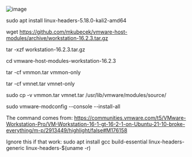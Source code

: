 ![image](https://user-images.githubusercontent.com/42563981/175800808-bbae7bc6-401d-4543-90e9-5184fd4df129.png)

sudo apt install linux-headers-5.18.0-kali2-amd64

wget https://github.com/mkubecek/vmware-host-modules/archive/workstation-16.2.3.tar.gz

tar -xzf workstation-16.2.3.tar.gz

cd vmware-host-modules-workstation-16.2.3

tar -cf vmmon.tar vmmon-only

tar -cf vmnet.tar vmnet-only

sudo cp -v vmmon.tar vmnet.tar /usr/lib/vmware/modules/source/

sudo vmware-modconfig --console --install-all



The command comes from:
https://communities.vmware.com/t5/VMware-Workstation-Pro/VM-Workstation-16-1-gt-16-2-1-on-Ubuntu-21-10-broke-everything/m-p/2913449/highlight/false#M176158


Ignore this if that work:
sudo apt install gcc build-essential linux-headers-generic linux-headers-$(uname -r)
